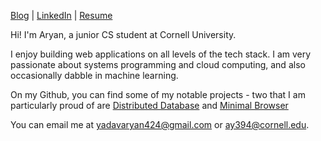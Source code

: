 [Blog](https://aryanyadav.dev) | [LinkedIn](https://www.linkedin.com/in/aryanyadav4/) | [Resume](https://drive.google.com/file/d/1c2UUGPv3Eu29QMpbA556sf-0MBpkYjs1/view?usp=sharing)

Hi! I'm Aryan, a junior CS student at Cornell University.

I enjoy building web applications on all levels of the tech stack. I am very passionate about systems programming and cloud computing, and also occasionally dabble in machine learning.

On my Github, you can find some of my notable projects - two that I am particularly proud of are [Distributed Database](https://github.com/Aryan77/distributed-database) and [Minimal Browser](https://github.com/Aryan77/minimal-browser)

You can email me at [yadavaryan424@gmail.com](mailto:yadavaryan424@gmail.com) or [ay394@cornell.edu](mailto:ay394@cornell.edu).
